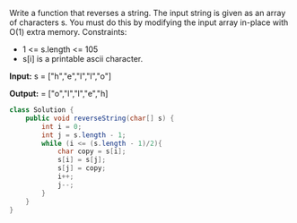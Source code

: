 Write a function that reverses a string. The input string is given as an array of characters s.
You must do this by modifying the input array in-place with O(1) extra memory.
Constraints:
- 1 <= s.length <= 105
- s[i] is a printable ascii character.


**Input:** s = ["h","e","l","l","o"]

**Output:** = ["o","l","l","e","h]

```java
class Solution {
    public void reverseString(char[] s) {
        int i = 0;
        int j = s.length - 1;
        while (i <= (s.length - 1)/2){
            char copy = s[i];
            s[i] = s[j];
            s[j] = copy;
            i++;
            j--;
        }
    }
}
